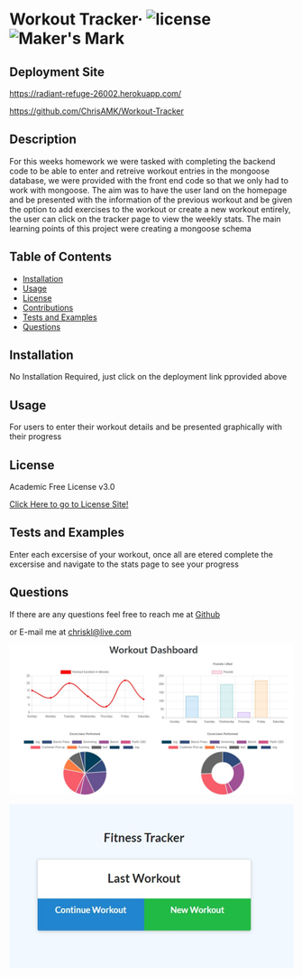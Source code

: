 # Workout Tracker&middot; ![license](https://img.shields.io/badge/license-Academic%20Free%20License%20v3.0-blue) ![Maker's Mark](https://img.shields.io/github/repo-size/ChrisAMK/README-Generator?style=plastic)

## Deployment Site

https://radiant-refuge-26002.herokuapp.com/

https://github.com/ChrisAMK/Workout-Tracker


## Description 
For this weeks homework we were tasked with completing the backend code to be able to enter and retreive workout entries in the mongoose database, we were provided with the front end code so that we only had to work with mongoose. The aim was to have the user land on the homepage and be presented with the information of the previous workout and be given the option to add exercises to the workout or create a new workout entirely, the user can click on the tracker page to view the weekly stats. The main learning points of this project were creating a mongoose schema

## Table of Contents 
* [Installation](#Installation)
* [Usage](#Usage)
* [License](#License)
* [Contributions](#Contributions)
* [Tests and Examples](#Tests)
* [Questions](#Questions)

## Installation <a name='Installation'></a> 
No Installation Required, just click on the deployment link pprovided above

## Usage <a name='Usage'></a> 
For users to enter their workout details and be presented graphically with their progress

## License <a name='License'></a> 
Academic Free License v3.0

[Click Here to go to License Site!](https://opensource.org/licenses/AFL-3.0)

## Tests and Examples <a name='Tests'></a> 
Enter each excersise of your workout, once all are etered complete the excersise and navigate to the stats page to see your progress

## Questions <a name='Questions'></a> 
If there are any questions feel free to reach me at [Github](https://github.com/ChrisAMK)

or E-mail me at chriskl@live.com

![screenshot](models/screen1.jpg)

![screenshot](models/screen2.jpg)